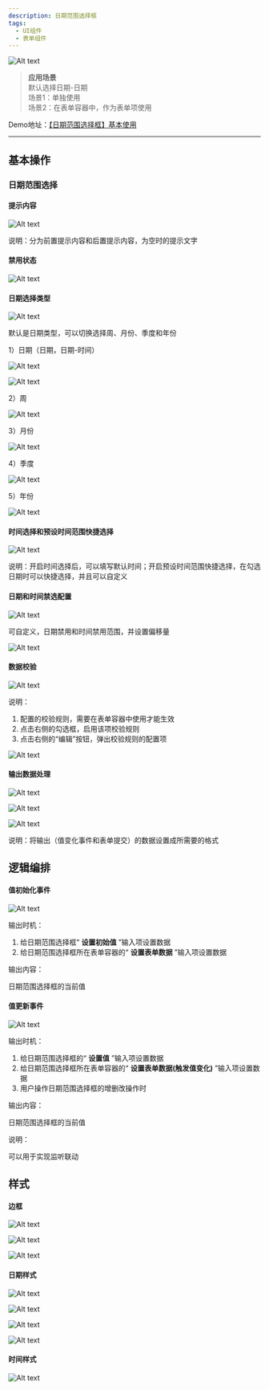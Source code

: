 ```yaml
---
description: 日期范围选择框
tags:
  - UI组件
  - 表单组件
---
```


![Alt text](img/image.png)

> **应用场景**\
默认选择日期-日期\
场景1：单独使用\
场景2：在表单容器中，作为表单项使用

Demo地址：[【日期范围选择框】基本使用](https://my.mybricks.world/mybricks-app-pcspa/index.html?id=472900739186757)

----
## 基本操作
### 日期范围选择
#### 提示内容

![Alt text](img/image-1.png)

说明：分为前置提示内容和后置提示内容，为空时的提示文字
#### 禁用状态

![Alt text](img/image-2.png)
#### 日期选择类型

![Alt text](img/image-3.png)

默认是日期类型，可以切换选择周、月份、季度和年份

1）日期（日期，日期-时间）

![Alt text](img/image-4.png)

![Alt text](img/image-5.png)

2）周

![Alt text](img/image-6.png)

3）月份

![Alt text](img/image-7.png)

4）季度

![Alt text](img/image-8.png)

5）年份

![Alt text](img/image-9.png)
#### 时间选择和预设时间范围快捷选择

![Alt text](img/image-10.png)

说明：开启时间选择后，可以填写默认时间；开启预设时间范围快捷选择，在勾选日期时可以快捷选择，并且可以自定义
#### 日期和时间禁选配置

![Alt text](img/image-11.png)

可自定义，日期禁用和时间禁用范围，并设置偏移量

![Alt text](img/image-12.png)
#### 数据校验

![Alt text](img/image-13.png)

说明：

1.  配置的校验规则，需要在表单容器中使用才能生效
2.  点击右侧的勾选框，启用该项校验规则
3.  点击右侧的“编辑”按钮，弹出校验规则的配置项

![Alt text](img/image-14.png)
#### 输出数据处理

![Alt text](img/image-15.png)

![Alt text](img/image-16.png)

![Alt text](img/image-17.png)

说明：将输出（值变化事件和表单提交）的数据设置成所需要的格式
## 逻辑编排
#### 值初始化事件

![Alt text](img/image-18.png)

输出时机：

1.  给日期范围选择框“ **设置初始值** ”输入项设置数据
2.  给日期范围选择框所在表单容器的“ **设置表单数据** ”输入项设置数据

输出内容：

日期范围选择框的当前值
#### 值更新事件

![Alt text](img/image-19.png)

输出时机：

1.  给日期范围选择框的“ **设置值** ”输入项设置数据
2.  给日期范围选择框所在表单容器的“ **设置表单数据(触发值变化)** ”输入项设置数据
3.  用户操作日期范围选择框的增删改操作时

输出内容：

日期范围选择框的当前值

说明：

可以用于实现监听联动
## 样式
#### 边框

![Alt text](img/image-20.png)

![Alt text](img/image-21.png)

![Alt text](img/image-22.png)
#### 日期样式

![Alt text](img/image-23.png)

![Alt text](img/image-24.png)

![Alt text](img/image-25.png)

![Alt text](img/image-26.png)
#### 时间样式

![Alt text](img/image-27.png)